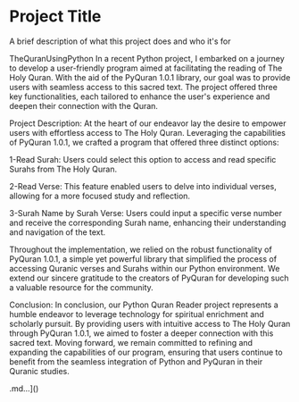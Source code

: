 # Project Title

A brief description of what this project does and who it's for

TheQuranUsingPython
In a recent Python project, I embarked on a journey to develop a user-friendly program aimed at facilitating the reading of The Holy Quran. With the aid of the PyQuran 1.0.1 library, our goal was to provide users with seamless access to this sacred text. The project offered three key functionalities, each tailored to enhance the user's experience and deepen their connection with the Quran.

Project Description:
At the heart of our endeavor lay the desire to empower users with effortless access to The Holy Quran. Leveraging the capabilities of PyQuran 1.0.1, we crafted a program that offered three distinct options:

1-Read Surah: Users could select this option to access and read specific Surahs from The Holy Quran.

2-Read Verse: This feature enabled users to delve into individual verses, allowing for a more focused study and reflection.

3-Surah Name by Surah Verse: Users could input a specific verse number and receive the corresponding Surah name, enhancing their understanding and navigation of the text.

Throughout the implementation, we relied on the robust functionality of PyQuran 1.0.1, a simple yet powerful library that simplified the process of accessing Quranic verses and Surahs within our Python environment. We extend our sincere gratitude to the creators of PyQuran for developing such a valuable resource for the community.

Conclusion:
In conclusion, our Python Quran Reader project represents a humble endeavor to leverage technology for spiritual enrichment and scholarly pursuit. By providing users with intuitive access to The Holy Quran through PyQuran 1.0.1, we aimed to foster a deeper connection with this sacred text. Moving forward, we remain committed to refining and expanding the capabilities of our program, ensuring that users continue to benefit from the seamless integration of Python and PyQuran in their Quranic studies.






.md…]()

